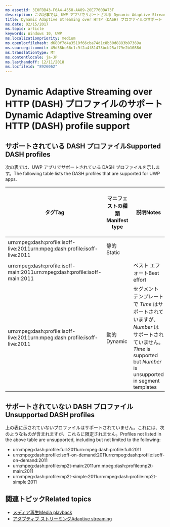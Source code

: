 ```yaml
---
ms.assetid: 3E0FBB43-F6A4-4558-AA89-20E7760BA73F
description: この記事では、UWP アプリでサポートされる Dynamic Adaptive Streaming over HTTP (DASH) プロファイルの一覧を示します。
title: Dynamic Adaptive Streaming over HTTP (DASH) プロファイルのサポート
ms.date: 02/15/2017
ms.topic: article
keywords: Windows 10, UWP
ms.localizationpriority: medium
ms.openlocfilehash: d680f7d4a3510f66cba74d1c8b30d8883b07369a
ms.sourcegitcommit: 49d58bc66c1c9f2a4f81473bcb25af79e2b1088d
ms.translationtype: MT
ms.contentlocale: ja-JP
ms.lasthandoff: 12/11/2018
ms.locfileid: "8926062"
---
```

# <a name="dynamic-adaptive-streaming-over-http-dash-profile-support"></a><span data-ttu-id="8c9c1-104">Dynamic Adaptive Streaming over HTTP (DASH) プロファイルのサポート</span><span class="sxs-lookup"><span data-stu-id="8c9c1-104">Dynamic Adaptive Streaming over HTTP (DASH) profile support</span></span>


## <a name="supported-dash-profiles"></a><span data-ttu-id="8c9c1-105">サポートされている DASH プロファイル</span><span class="sxs-lookup"><span data-stu-id="8c9c1-105">Supported DASH profiles</span></span>
<span data-ttu-id="8c9c1-106">次の表では、UWP アプリでサポートされている DASH プロファイルを示します。</span><span class="sxs-lookup"><span data-stu-id="8c9c1-106">The following table lists the DASH profiles that are supported for UWP apps.</span></span>

|<span data-ttu-id="8c9c1-107">タグ</span><span class="sxs-lookup"><span data-stu-id="8c9c1-107">Tag</span></span> | <span data-ttu-id="8c9c1-108">マニフェストの種類</span><span class="sxs-lookup"><span data-stu-id="8c9c1-108">Manifest type</span></span> | <span data-ttu-id="8c9c1-109">説明</span><span class="sxs-lookup"><span data-stu-id="8c9c1-109">Notes</span></span>|<span data-ttu-id="8c9c1-110">7 月にリリースされた Windows 10</span><span class="sxs-lookup"><span data-stu-id="8c9c1-110">July release of Windows 10</span></span>|<span data-ttu-id="8c9c1-111">Windows 10 バージョン 1511</span><span class="sxs-lookup"><span data-stu-id="8c9c1-111">Windows 10, Version 1511</span></span>|<span data-ttu-id="8c9c1-112">Windows 10 バージョン 1607</span><span class="sxs-lookup"><span data-stu-id="8c9c1-112">Windows 10, Version 1607</span></span> |<span data-ttu-id="8c9c1-113">Windows 10 バージョン 1607</span><span class="sxs-lookup"><span data-stu-id="8c9c1-113">Windows 10, Version 1607</span></span> |<span data-ttu-id="8c9c1-114">Windows 10 Version 1703</span><span class="sxs-lookup"><span data-stu-id="8c9c1-114">Windows 10, Version 1703</span></span>|
|----------------|------|-------|-----------|--------------|---------|-------|--------|
|<span data-ttu-id="8c9c1-115">urn:mpeg&#58;dash:profile:isoff-live:2011</span><span class="sxs-lookup"><span data-stu-id="8c9c1-115">urn:mpeg&#58;dash:profile:isoff-live:2011</span></span> | <span data-ttu-id="8c9c1-116">静的</span><span class="sxs-lookup"><span data-stu-id="8c9c1-116">Static</span></span> |     |<span data-ttu-id="8c9c1-117">サポートされる</span><span class="sxs-lookup"><span data-stu-id="8c9c1-117">Supported</span></span>            |  <span data-ttu-id="8c9c1-118">サポートされる</span><span class="sxs-lookup"><span data-stu-id="8c9c1-118">Supported</span></span>              | <span data-ttu-id="8c9c1-119">サポートされる</span><span class="sxs-lookup"><span data-stu-id="8c9c1-119">Supported</span></span>        |<span data-ttu-id="8c9c1-120">サポートされる</span><span class="sxs-lookup"><span data-stu-id="8c9c1-120">Supported</span></span>| <span data-ttu-id="8c9c1-121">サポートされる</span><span class="sxs-lookup"><span data-stu-id="8c9c1-121">Supported</span></span>|
|<span data-ttu-id="8c9c1-122">urn:mpeg&#58;dash:profile:isoff-main:2011</span><span class="sxs-lookup"><span data-stu-id="8c9c1-122">urn:mpeg&#58;dash:profile:isoff-main:2011</span></span> |        | <span data-ttu-id="8c9c1-123">ベスト エフォート</span><span class="sxs-lookup"><span data-stu-id="8c9c1-123">Best effort</span></span> | <span data-ttu-id="8c9c1-124">サポートされる</span><span class="sxs-lookup"><span data-stu-id="8c9c1-124">Supported</span></span>            |  <span data-ttu-id="8c9c1-125">サポートされる</span><span class="sxs-lookup"><span data-stu-id="8c9c1-125">Supported</span></span>              | <span data-ttu-id="8c9c1-126">サポートされる</span><span class="sxs-lookup"><span data-stu-id="8c9c1-126">Supported</span></span>        |<span data-ttu-id="8c9c1-127">サポートされる</span><span class="sxs-lookup"><span data-stu-id="8c9c1-127">Supported</span></span>| <span data-ttu-id="8c9c1-128">サポートされる</span><span class="sxs-lookup"><span data-stu-id="8c9c1-128">Supported</span></span>|
|<span data-ttu-id="8c9c1-129">urn:mpeg&#58;dash:profile:isoff-live:2011</span><span class="sxs-lookup"><span data-stu-id="8c9c1-129">urn:mpeg&#58;dash:profile:isoff-live:2011</span></span> | <span data-ttu-id="8c9c1-130">動的</span><span class="sxs-lookup"><span data-stu-id="8c9c1-130">Dynamic</span></span> | <span data-ttu-id="8c9c1-131">セグメント テンプレートで $Time$ はサポートされていますが、$Number$ はサポートされていません。</span><span class="sxs-lookup"><span data-stu-id="8c9c1-131">$Time$ is supported but $Number$ is unsupported in segment templates</span></span> | <span data-ttu-id="8c9c1-132">サポートされない</span><span class="sxs-lookup"><span data-stu-id="8c9c1-132">Not Supported</span></span>            | <span data-ttu-id="8c9c1-133">サポートされない</span><span class="sxs-lookup"><span data-stu-id="8c9c1-133">Not Supported</span></span>              | <span data-ttu-id="8c9c1-134">サポートされない</span><span class="sxs-lookup"><span data-stu-id="8c9c1-134">Not Supported</span></span>        |<span data-ttu-id="8c9c1-135">サポートされない</span><span class="sxs-lookup"><span data-stu-id="8c9c1-135">Not Supported</span></span>| <span data-ttu-id="8c9c1-136">サポートされる</span><span class="sxs-lookup"><span data-stu-id="8c9c1-136">Supported</span></span>|


## <a name="unsupported-dash-profiles"></a><span data-ttu-id="8c9c1-137">サポートされていない DASH プロファイル</span><span class="sxs-lookup"><span data-stu-id="8c9c1-137">Unsupported DASH profiles</span></span>
<span data-ttu-id="8c9c1-138">上の表に示されていないプロファイルはサポートされていません。これには、次のようなものが含まれますが、これらに限定されません。</span><span class="sxs-lookup"><span data-stu-id="8c9c1-138">Profiles not listed in the above table are unsupported, including but not limited to the following:</span></span>

* <span data-ttu-id="8c9c1-139">urn:mpeg&#58;dash:profile:full:2011</span><span class="sxs-lookup"><span data-stu-id="8c9c1-139">urn:mpeg&#58;dash:profile:full:2011</span></span>
* <span data-ttu-id="8c9c1-140">urn:mpeg&#58;dash:profile:isoff-on-demand:2011</span><span class="sxs-lookup"><span data-stu-id="8c9c1-140">urn:mpeg&#58;dash:profile:isoff-on-demand:2011</span></span>
* <span data-ttu-id="8c9c1-141">urn:mpeg&#58;dash:profile:mp2t-main:2011</span><span class="sxs-lookup"><span data-stu-id="8c9c1-141">urn:mpeg&#58;dash:profile:mp2t-main:2011</span></span>
* <span data-ttu-id="8c9c1-142">urn:mpeg&#58;dash:profile:mp2t-simple:2011</span><span class="sxs-lookup"><span data-stu-id="8c9c1-142">urn:mpeg&#58;dash:profile:mp2t-simple:2011</span></span>


## <a name="related-topics"></a><span data-ttu-id="8c9c1-143">関連トピック</span><span class="sxs-lookup"><span data-stu-id="8c9c1-143">Related topics</span></span>

* [<span data-ttu-id="8c9c1-144">メディア再生</span><span class="sxs-lookup"><span data-stu-id="8c9c1-144">Media playback</span></span>](media-playback.md)
* [<span data-ttu-id="8c9c1-145">アダプティブ ストリーミング</span><span class="sxs-lookup"><span data-stu-id="8c9c1-145">Adaptive streaming</span></span>](adaptive-streaming.md)
 

 




